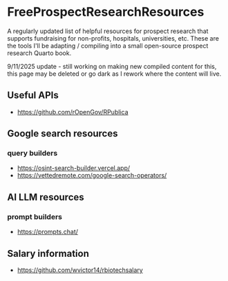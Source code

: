 # FreeProspectResearchResources
A regularly updated list of helpful resources for prospect research that supports fundraising for non-profits, hospitals, universities, etc.
These are the tools I'll be adapting / compiling into a small open-source prospect research Quarto book. 

9/11/2025 update - still working on making new compiled content for this, this page may be deleted or go dark as I rework where the content will live.

## Useful APIs
- https://github.com/rOpenGov/RPublica

## Google search resources
### query builders
-   https://osint-search-builder.vercel.app/
-   https://vettedremote.com/google-search-operators/

## AI LLM resources
### prompt builders
- https://prompts.chat/

## Salary information
-  https://github.com/wvictor14/rbiotechsalary
